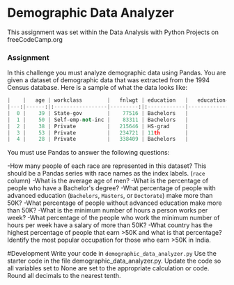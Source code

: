 # Demographic Data Analyzer
This assignment was set within the Data Analysis with Python Projects on freeCodeCamp.org

### Assignment
In this challenge you must analyze demographic data using Pandas. You are given a dataset of demographic data that was extracted from the 1994 Census database. Here is a sample of what the data looks like:

```py
|    |   age | workclass        |   fnlwgt | education   |   education-num | marital-status     | occupation        | relationship   | race   | sex    |   capital-gain |   capital-loss |   hours-per-week | native-country   | salary   |
|---:|------:|:-----------------|---------:|:------------|----------------:|:-------------------|:------------------|:---------------|:-------|:-------|---------------:|---------------:|-----------------:|:-----------------|:---------|
|  0 |    39 | State-gov        |    77516 | Bachelors   |              13 | Never-married      | Adm-clerical      | Not-in-family  | White  | Male   |           2174 |              0 |               40 | United-States    | <=50K    |
|  1 |    50 | Self-emp-not-inc |    83311 | Bachelors   |              13 | Married-civ-spouse | Exec-managerial   | Husband        | White  | Male   |              0 |              0 |               13 | United-States    | <=50K    |
|  2 |    38 | Private          |   215646 | HS-grad     |               9 | Divorced           | Handlers-cleaners | Not-in-family  | White  | Male   |              0 |              0 |               40 | United-States    | <=50K    |
|  3 |    53 | Private          |   234721 | 11th        |               7 | Married-civ-spouse | Handlers-cleaners | Husband        | Black  | Male   |              0 |              0 |               40 | United-States    | <=50K    |
|  4 |    28 | Private          |   338409 | Bachelors   |              13 | Married-civ-spouse | Prof-specialty    | Wife           | Black  | Female |              0 |              0 |               40 | Cuba             | <=50K    |
```
You must use Pandas to answer the following questions:

-How many people of each race are represented in this dataset? This should be a Pandas series with race names as the index labels. (`race` column)
-What is the average age of men?
-What is the percentage of people who have a Bachelor's degree?
-What percentage of people with advanced education (`Bachelors`, `Masters`, or `Doctorate`) make more than 50K?
-What percentage of people without advanced education make more than 50K?
-What is the minimum number of hours a person works per week?
-What percentage of the people who work the minimum number of hours per week have a salary of more than 50K?
-What country has the highest percentage of people that earn >50K and what is that 
percentage?
Identify the most popular occupation for those who earn >50K in India.

#Development 
Write your code in `demographic_data_analyzer.py`
Use the starter code in the file demographic_data_analyzer.py. Update the code so all variables set to None are set to the appropriate calculation or code. Round all decimals to the nearest tenth.

